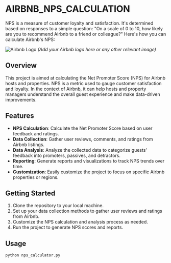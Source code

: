 # AIRBNB_NPS_CALCULATION
 NPS is a measure of customer loyalty and satisfaction. It's determined based on responses to a simple question: "On a scale of 0 to 10, how likely are you to recommend Airbnb to a friend or colleague?" Here's how you can calculate Airbnb's NPS:


![Airbnb Logo](airbnb_logo.png) *(Add your Airbnb logo here or any other relevant image)*

## Overview

This project is aimed at calculating the Net Promoter Score (NPS) for Airbnb hosts and properties. NPS is a metric used to gauge customer satisfaction and loyalty. In the context of Airbnb, it can help hosts and property managers understand the overall guest experience and make data-driven improvements.

## Features

- **NPS Calculation**: Calculate the Net Promoter Score based on user feedback and ratings.
- **Data Collection**: Gather user reviews, comments, and ratings from Airbnb listings.
- **Data Analysis**: Analyze the collected data to categorize guests' feedback into promoters, passives, and detractors.
- **Reporting**: Generate reports and visualizations to track NPS trends over time.
- **Customization**: Easily customize the project to focus on specific Airbnb properties or regions.

## Getting Started

1. Clone the repository to your local machine.
2. Set up your data collection methods to gather user reviews and ratings from Airbnb.
3. Customize the NPS calculation and analysis process as needed.
4. Run the project to generate NPS scores and reports.

## Usage

```bash
python nps_calculator.py
